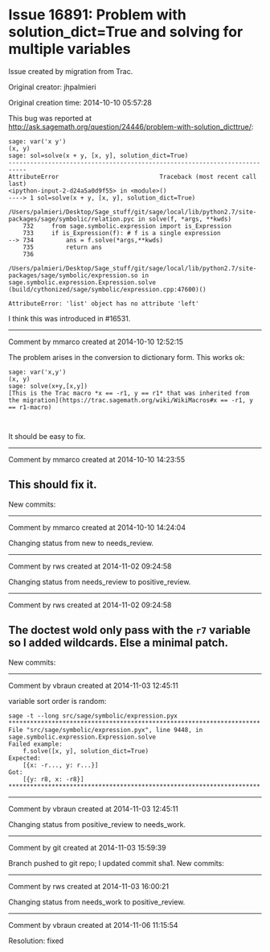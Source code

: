 # Issue 16891: Problem with solution_dict=True and solving for multiple variables

Issue created by migration from Trac.

Original creator: jhpalmieri

Original creation time: 2014-10-10 05:57:28

This bug was reported at http://ask.sagemath.org/question/24446/problem-with-solution_dicttrue/:

```
sage: var('x y')
(x, y)
sage: sol=solve(x + y, [x, y], solution_dict=True)
---------------------------------------------------------------------------
AttributeError                            Traceback (most recent call last)
<ipython-input-2-d24a5a0d9f55> in <module>()
----> 1 sol=solve(x + y, [x, y], solution_dict=True)

/Users/palmieri/Desktop/Sage_stuff/git/sage/local/lib/python2.7/site-packages/sage/symbolic/relation.pyc in solve(f, *args, **kwds)
    732     from sage.symbolic.expression import is_Expression
    733     if is_Expression(f): # f is a single expression
--> 734         ans = f.solve(*args,**kwds)
    735         return ans
    736 

/Users/palmieri/Desktop/Sage_stuff/git/sage/local/lib/python2.7/site-packages/sage/symbolic/expression.so in sage.symbolic.expression.Expression.solve (build/cythonized/sage/symbolic/expression.cpp:47600)()

AttributeError: 'list' object has no attribute 'left'
```

I think this was introduced in #16531.


---

Comment by mmarco created at 2014-10-10 12:52:15

The problem arises in the conversion to dictionary form. This works ok:


```
sage: var('x,y')
(x, y)
sage: solve(x+y,[x,y])
[This is the Trac macro *x == -r1, y == r1* that was inherited from the migration](https://trac.sagemath.org/wiki/WikiMacros#x == -r1, y == r1-macro)



```



It should be easy to fix.


---

Comment by mmarco created at 2014-10-10 14:23:55

This should fix it.
----
New commits:


---

Comment by mmarco created at 2014-10-10 14:24:04

Changing status from new to needs_review.


---

Comment by rws created at 2014-11-02 09:24:58

Changing status from needs_review to positive_review.


---

Comment by rws created at 2014-11-02 09:24:58

The doctest wold only pass with the `r7` variable so I added wildcards. Else a minimal patch.
----
New commits:


---

Comment by vbraun created at 2014-11-03 12:45:11

variable sort order is random:

```
sage -t --long src/sage/symbolic/expression.pyx
**********************************************************************
File "src/sage/symbolic/expression.pyx", line 9448, in sage.symbolic.expression.Expression.solve
Failed example:
    f.solve([x, y], solution_dict=True)
Expected:
    [{x: -r..., y: r...}]
Got:
    [{y: r8, x: -r8}]
**********************************************************************
```



---

Comment by vbraun created at 2014-11-03 12:45:11

Changing status from positive_review to needs_work.


---

Comment by git created at 2014-11-03 15:59:39

Branch pushed to git repo; I updated commit sha1. New commits:


---

Comment by rws created at 2014-11-03 16:00:21

Changing status from needs_work to positive_review.


---

Comment by vbraun created at 2014-11-06 11:15:54

Resolution: fixed
